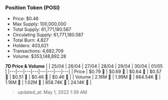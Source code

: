 
  ### Position Token (POSI)
  - Price: $0.46
  - Max Supply: 100,000,000
  - Total Supply: 61,771,180.587
  - Circulating Supply: 61,771,180.587
  - Total Burn: 4.827
  - Holders: 403,621
  - Transactions: 4,682,709
  - Volume: $353,148,892.28

  **7D Price & Volume**
  | | 25&#x2F;04 | 26&#x2F;04 | 27&#x2F;04 | 28&#x2F;04 | 29&#x2F;04 | 30&#x2F;04 | 01&#x2F;05 |
  |---|---|---|---|---|---|---|---|
  | Price | $0.79 🚀 | $0.69 🔻 | $0.64 🔻 | $0.57 🔻 | $0.51 🔻 | $0.46 🔻 | $0.46 🔻 |
  | Volume | 2.16M 🚀 | 1.99M 🔻 | 864.54K 🔻 | 1.16M 🚀 | 1.02M 🔻 | 858.74K 🔻 | 24.14K 🔻 |

  > updated_at: May 1, 2022 1:39 AM
